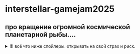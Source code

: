 # interstellar-gamejam2025

## про вращение огромной космической планетарной рыбы....


<details>
<summary>!!! всё что ниже спойлеры. открывать на свой страх и риск.</summary>
за один оборот часть существ превращаются в копии вращающейся рыбы  
за n (6?) оборотов все включая тебя и поражение если ты воспринимаешь таковым быть вращающейся рыбой  

чтобы остановить надо сделать какое-то устройство космической рыбалки или что-то но у этого разные пути потому что некоторые нпс  становятся недоступны с оборотами  

или путей не очень много разных но тебе надо просто узнать как это сделать  
можно один путь оставить  
и где-то подсказки картинками и диалогами и чем-то  

после шести оборотов рыба выстреливает как огромный револьвер в тебя и это концовка  
как солнце в outer wilds видно везде знаете  
рыба где-то на небе и её видно  
и после шестого она наводится головой на тебя к ней добавляются какие-то детали револьвера и она выстреливает  
если смотришь на неё то ещё приближение срабатывает

чтобы перемотать время назад тебе нужно очень быстро прокрутиться в обратную сторону и ты откатываешься к началу  
в каждую локацию можно добавить что-то в виде солнечных часов, то есть какое то строение, до которого доходит тень рыбы в конце своего оборота  

руны записываются куда-нибудь картинками внутри игры (в блокнотик?), но иметь их там необязательно для использования, можно просто нарисовать  

когда ключевой нпс локации становится рыбой музыка меняется на более сломанную  

1. Пустыня + житель пустыни  
   В пустыне начинается игра, (игрок оригинально тоже житель пустыни?), пустынный житель говорит, что нам, возможно, стоит сходить в пещеру, может быть там получится укрыться от рыбы. он также может попросить отнести что-нибудь (коробку с едой?) в пещеру (для этого лучше если будет инвентарь).  
   Житель пустыни давно занимается изучением рун, но подробного применения он не знает.
   В пещере на полу три нажимные плиты, табличка на стене просит нажать их одновременно (может быть картинкой), чтобы открыть дверь в хранилище. Открываются плиты игроком + коробкой.  
   В хранилище первая руна - после применения она открывается в блокноте. Название руны можно открыть в диалоге с кем-то, кто про неё расскажет).  
   Если к возвращению игрока житель пустыни не рыба, то он объясняет, что эта руна связана со временем и говорит использовать её на всякий случай. Житель пустыни ищет руну, которая способна действовать на вещи.  

   - Руна времени. Позволяет перемотать время обратно после становления рыбой, если стать рыбой до её получения, то игрок просто оказывается в меню и начинает с начала.

   Если житель уже рыба, то догадаться о связи руны со временем можно по записям в его доме (ну и когда он не рыба тоже). Также там есть часть изображения руны чего-то (так чтобы её было проблематично просто дорисовать, но при этом узнаваемо, чтобы игрок мог вспомнить её позже)  

2. Обсерватория + астроном  
   Астроном изучает рыбу через телескоп. Он не понимает что делать и хочет отправить кого-нибудь к рыбе на ракете чтобы посмотреть что будет.  
   Необходимо отрегулировать телескоп, чтобы его сфокусировать. Он даёт возможность посмотреть на рыбу через него (на рыбе (на плавниках?) можно увидеть новую руну).  

   - Руна огня. Позволяет запустить ракету, позволяет зажигать фонари.

   Если поговорить с астрономом после этого (и он не рыба), то он скажет, что с помощью этой руны можно запустить ракету. Если он рыба, то можно как бы догадаться, ракете нужен огонь.  

3. Деревня + рыбак  
   Для взаимодействия с рыбаком может быть важно успеть до того как какое-то количество жителей из деревни станут рыбами - если их слишком много, то он сходит с ума, несмотря на то что ещё не превратился в рыбу.  
   Рыбак жалуется, что удочки больше ничего не ловят - море полно копий крутящейся рыбы.  
   Где-то в деревне в темном доме игрок может найти ещё одну руну (можно зажечь фонарь нарисовав рядом руну огня, либо попросить включить свет жителя этого дома, который стоит снаружи, если он ещё не превратился в рыбу).  

   - Руна чего-то (я не придумала). Действует на предметы (зачарование удочки тому пример). Та самая, которую ищет житель пустыни.

   Если использовать эту руну рядом с рыбаком и его удочкой, то удочка зачаруется и ей можно будет выловить крутящуюся рыбу, за что рыбак отдаст игроку удочку.  

   Если вернуться к жителю пустыни после зачарования удочки, то он расскажет про руну гигантов. Житель пустыни мечтательно говорит, что было бы замечательно поймать эту гигантскую рыбу с помощью гигантской удочки.  

   - Руна гигантов. Позволяет увеличивать предметы. Состоит из второй части (той, которой не было в книжке жителя пустыни) руны чего-то и части руны из той же книжки. При применении рядом с удочкой делает её огромной (но всё ещё переносимой).

   Если вернуться к рыбаку с этой удочкой в инвентаре, то он как-то смешно отреагирует.  

   Если вернуться с ней к ракете и использовать руну чего-то, то удочка прицепится к ракете. Если к этому применить ещё руну огня, то ракета взлетит, пролетит рядом с рыбой, рыба зацепится за крючок и улетит вместе с ракетой. Ура-ура, победа. Открывается диалог в деревне со всеми нпс рядом, где они говорят что-то хорошее, игра заканчивается. После победы рыба в меню крутится в другую сторону.  

Революция 0:
Начало игры, все на месте.

Революция 1:
Часть жителей деревни становятся рыбами.

Революция 2:
Часть жителей деревни становятся рыбами.

Революция 3:
Житель пустыни превращается в рыбу. Его записи остаются.
Астроном говорит, что скоро что-то произойдёт.
Часть жителей деревни становятся рыбами.

Революция 4:
Часть жителей деревни становятся рыбами.
К этому моменту в деревне слишком много рыб вместо жителей, рыбак сошёл с ума и повторяет по кругу одно и то же.

Революция 5:
Рыбак и астроном превращаются в рыб.
Все стали рыбами.

Революция 6:
Рыба наводится на игрока и стреляет, игрок превращается в рыбу (камера должна чуть отдалиться, чтобы это было видно).
Если к этому моменту игрок хотя бы раз (неважно в каком из циклов) использовал руну времени, то на экране появляется подсказка о том, что можно перемотать время, нажимая wasd по кругу (три раза надо нажать, ну или просто лкм удерживать, если это будет сложно).
Игрок откручивается назад, всё возвращается к началу игры, но записанные руны у игрока остаются.

СЕКРЕТНАЯ КОНЦОВКА  
Если использовать все руны в правильном порядке в нужном месте в лесу, то игрок сам становится гигантской крутящейся рыбой (камера переключается на неё), появляется подсказка о том что можно выстрелить, используется анимация выстрела и все превращаются в рыб. Можно там сделать домик с музыкальной загадкой какой-нибудь, которая бы подсказывала в каком порядке нужно использовать руны (музыкальная в плане там будут области с фоновой музыкой локаций, как в домике теста музыки)  
После неё игрока возвращает в меню, но там остаётся кнопка продолжить, которая возвращает в начало следующего цикла.
</details>
